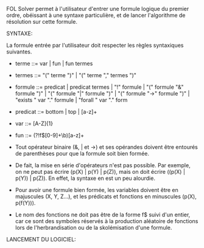FOL Solver permet à l'utilisateur d'entrer une formule logique du premier ordre, obéissant à une syntaxe particulière, et de lancer l'algorithme de résolution sur cette formule.

SYNTAXE:

La formule entrée par l'utilisateur doit respecter les règles syntaxiques suivantes.

- terme  ::= var | fun | fun termes
- termes ::= "(" terme ")" | "(" terme "," termes ")"
- formule  ::=   predicat
          | predicat termes
          | "!" formule
          | "(" formule "&" formule ")"
          | "(" formule "|" formule ")"
          | "(" formule "->" formule ")"
          | "exists " var "." formule
          | "forall " var "." form
- predicat ::= bottom | top | [a-z]+
- var ::= [A-Z]{1}
- fun ::= (?!f$[0-9]+\b)[a-z]+

- Tout opérateur binaire (&, | et ->) et ses opérandes doivent être entourés de parenthèses pour que la formule soit bien formée.
- De fait, la mise en série d'opérateurs n'est pas possible. Par exemple, on ne peut pas écrire (p(X) | p(Y) | p(Z)), mais on doit écrire
((p(X) | p(Y)) | p(Z)). En effet, la syntaxe en est un peu alourdie.
- Pour avoir une formule bien formée, les variables doivent être en majuscules (X, Y, Z...), et les prédicats et fonctions en minuscules (p(X), p(f(Y))).
- Le nom des fonctions ne doit pas être de la forme f$ suivi d'un entier, car ce sont des symboles réservés à la production aléatoire de fonctions 
lors de l'herbrandisation ou de la skolémisation d'une formule.

LANCEMENT DU LOGICIEL:

